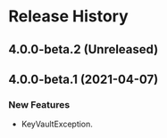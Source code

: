 # Release History

## 4.0.0-beta.2 (Unreleased)


## 4.0.0-beta.1 (2021-04-07)

### New Features

- KeyVaultException.
